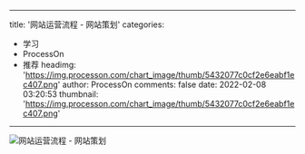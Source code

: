 
---
title: '网站运营流程 - 网站策划'
categories: 
 - 学习
 - ProcessOn
 - 推荐
headimg: 'https://img.processon.com/chart_image/thumb/5432077c0cf2e6eabf1ec407.png'
author: ProcessOn
comments: false
date: 2022-02-08 03:20:53
thumbnail: 'https://img.processon.com/chart_image/thumb/5432077c0cf2e6eabf1ec407.png'
---

<div>   
<img class="thumb" alt="网站运营流程 - 网站策划" src="https://img.processon.com/chart_image/thumb/5432077c0cf2e6eabf1ec407.png" referrerpolicy="no-referrer">
<p></p>  
</div>
            